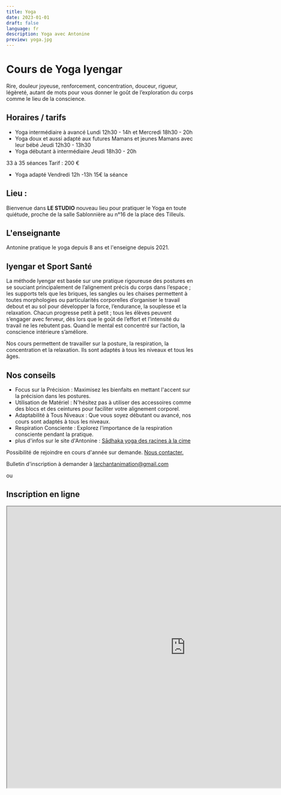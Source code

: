 ```yaml
---
title: Yoga
date: 2023-01-01
draft: false
language: fr
description: Yoga avec Antonine
preview: yoga.jpg
---
```

# Cours de Yoga Iyengar

Rire, douleur joyeuse, renforcement, concentration, douceur, rigueur, légèreté, autant de mots pour vous donner le goût de l’exploration du corps comme le lieu de la conscience.

## Horaires / tarifs

* Yoga intermédiaire à avancé Lundi 12h30 - 14h et Mercredi 18h30 - 20h 
* Yoga doux et aussi adapté aux futures Mamans et jeunes Mamans avec leur bébé Jeudi 12h30 - 13h30
* Yoga débutant à intermédiaire Jeudi 18h30 - 20h

33 à 35 séances Tarif : 200 €

* Yoga adapté Vendredi 12h -13h 15€ la séance

## Lieu :

Bienvenue dans **LE STUDIO** nouveau lieu pour pratiquer le Yoga en toute quiétude, proche de la salle Sablonnière au n°16 de la place des Tilleuls.

## L'enseignante

Antonine pratique le yoga depuis 8 ans et l'enseigne depuis 2021.

## Iyengar et Sport Santé

La méthode Iyengar est basée sur une pratique rigoureuse des postures en se souciant principalement de l’alignement précis du corps dans l’espace ; les supports tels que les briques, les sangles ou les chaises permettent à toutes morphologies ou particularités corporelles d’organiser le travail debout et au sol pour développer la force, l’endurance, la souplesse et la relaxation. Chacun progresse petit à petit ; tous les élèves peuvent s’engager avec ferveur, dès lors que le goût de l’effort et l’intensité du travail ne les rebutent pas. Quand le mental est concentré sur l’action, la conscience intérieure s’améliore.

Nos cours permettent de travailler sur la posture, la respiration, la concentration et la relaxation. Ils sont adaptés à tous les niveaux et tous les âges.

## Nos conseils

* Focus sur la Précision : Maximisez les bienfaits en mettant l'accent sur la précision dans les postures.
* Utilisation de Matériel : N'hésitez pas à utiliser des accessoires comme des blocs et des ceintures pour faciliter votre alignement corporel.
* Adaptabilité à Tous Niveaux : Que vous soyez débutant ou avancé, nos cours sont adaptés à tous les niveaux.
* Respiration Consciente : Explorez l'importance de la respiration consciente pendant la pratique.
* plus d'infos sur le site d'Antonine :  [Sādhaka yoga des racines à la cime](https://yoga.antoninerochet.fr/)[](https://yoga.antoninerochet.fr/)

Possibilité de rejoindre en cours d'année sur demande. [Nous contacter.](/contact)

Bulletin d'inscription à demander à larchantanimation@gmail.com 

ou 

## Inscription en ligne 

<iframe width="950" height="750" src="https://larchant-animation.s2.yapla.com/fr/event-89162"></iframe>
